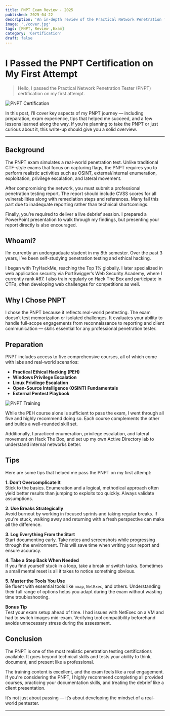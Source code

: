 ```yaml
---
title: PNPT Exam Review - 2025
published: 2025-04-22
description: 'An in-depth review of the Practical Network Penetration Tester (PNPT) certification journey, exam experience, and key preparation tips.'
image: './cover.jpg'
tags: [PNPT, Review ,Exam]
category: 'Certification'
draft: false
---
```

# I Passed the PNPT Certification on My First Attempt

> Hello, I passed the Practical Network Penetration Tester (PNPT) certification on my first attempt.

![PNPT Certification](https://miro.medium.com/v2/resize:fit:1400/format:webp/1*zg5HkPcM7au9tgWpaONWqw.jpeg)

In this post, I’ll cover key aspects of my PNPT journey — including preparation, exam experience, tips that helped me succeed, and a few lessons learned along the way. If you’re planning to take the PNPT or just curious about it, this write-up should give you a solid overview.

---

## Background

The PNPT exam simulates a real-world penetration test. Unlike traditional CTF-style exams that focus on capturing flags, the PNPT requires you to perform realistic activities such as OSINT, external/internal enumeration, exploitation, privilege escalation, and lateral movement.

After compromising the network, you must submit a professional penetration testing report. The report should include CVSS scores for all vulnerabilities along with remediation steps and references. Many fail this part due to inadequate reporting rather than technical shortcomings.

Finally, you’re required to deliver a live debrief session. I prepared a PowerPoint presentation to walk through my findings, but presenting your report directly is also encouraged.



## Whoami?

I’m currently an undergraduate student in my 8th semester. Over the past 3 years, I’ve been self-studying penetration testing and ethical hacking.

I began with TryHackMe, reaching the Top 1% globally. I later specialized in web application security via PortSwigger’s Web Security Academy, where I currently rank #67. I also train regularly on Hack The Box and participate in CTFs, often developing web challenges for competitions as well.



## Why I Chose PNPT

I chose the PNPT because it reflects real-world pentesting. The exam doesn’t test memorization or isolated challenges. It evaluates your ability to handle full-scope engagements from reconnaissance to reporting and client communication — skills essential for any professional penetration tester.



## Preparation

PNPT includes access to five comprehensive courses, all of which come with labs and real-world scenarios:

- **Practical Ethical Hacking (PEH)**
- **Windows Privilege Escalation**
- **Linux Privilege Escalation**
- **Open-Source Intelligence (OSINT) Fundamentals**
- **External Pentest Playbook**

![PNPT Training](https://miro.medium.com/v2/resize:fit:1400/format:webp/1*ThfoOxDzJRrl8oO3UPXBVA.jpeg)

While the PEH course alone is sufficient to pass the exam, I went through all five and highly recommend doing so. Each course complements the other and builds a well-rounded skill set.

Additionally, I practiced enumeration, privilege escalation, and lateral movement on Hack The Box, and set up my own Active Directory lab to understand internal networks better.



## Tips

Here are some tips that helped me pass the PNPT on my first attempt:

**1. Don’t Overcomplicate It**  
Stick to the basics. Enumeration and a logical, methodical approach often yield better results than jumping to exploits too quickly. Always validate assumptions.

**2. Use Breaks Strategically**  
Avoid burnout by working in focused sprints and taking regular breaks. If you're stuck, walking away and returning with a fresh perspective can make all the difference.

**3. Log Everything From the Start**  
Start documenting early. Take notes and screenshots while progressing through the environment. This will save time when writing your report and ensure accuracy.

**4. Take a Step Back When Needed**  
If you find yourself stuck in a loop, take a break or switch tasks. Sometimes a small mental reset is all it takes to notice something obvious.

**5. Master the Tools You Use**  
Be fluent with essential tools like `nmap`, `NetExec`, and others. Understanding their full range of options helps you adapt during the exam without wasting time troubleshooting.

**Bonus Tip**  
Test your exam setup ahead of time. I had issues with NetExec on a VM and had to switch images mid-exam. Verifying tool compatibility beforehand avoids unnecessary stress during the assessment.



## Conclusion

The PNPT is one of the most realistic penetration testing certifications available. It goes beyond technical skills and tests your ability to think, document, and present like a professional.

The training content is excellent, and the exam feels like a real engagement. If you're considering the PNPT, I highly recommend completing all provided courses, practicing your documentation skills, and treating the debrief like a client presentation.

It’s not just about passing — it’s about developing the mindset of a real-world pentester.




---

